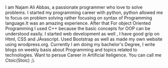 I am Najam Ali Abbas, a passionate programmer who love to solve problems.
I started my programming career with python, python allowed me to focus on problem solving rather focusing on syntax of Programming language.It was an amazing experience.
After that  For object Oriented Programming I used C++ because the basic concepts for OOP can be understood easily.
I started web development as well , I have good grip on Html, CSS and JAvascript. Used Bootstrap as well as made my own website using wrodpress.org.
Currently I am doing my bachelor's Degree, I write blogs on weekly basis about Programming and topics related to technologies.
Want to persue Career in Artificial Iteligence.
You can call me Ctoic(Stoic) ;).
